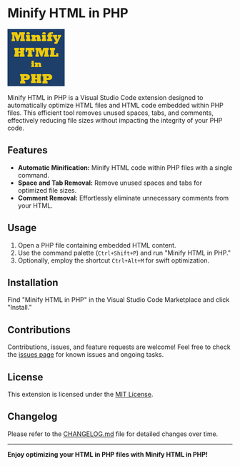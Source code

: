 # Minify HTML in PHP

![Icon](https://github.com/seemasoft/minify-html-in-php/blob/master/icon.png)

Minify HTML in PHP is a Visual Studio Code extension designed to automatically optimize HTML files and HTML code embedded within PHP files. This efficient tool removes unused spaces, tabs, and comments, effectively reducing file sizes without impacting the integrity of your PHP code.

## Features

- **Automatic Minification:** Minify HTML code within PHP files with a single command.
- **Space and Tab Removal:** Remove unused spaces and tabs for optimized file sizes.
- **Comment Removal:** Effortlessly eliminate unnecessary comments from your HTML.

## Usage

1. Open a PHP file containing embedded HTML content.
2. Use the command palette (`Ctrl+Shift+P`) and run "Minify HTML in PHP."
3. Optionally, employ the shortcut `Ctrl+Alt+M` for swift optimization.

## Installation

Find "Minify HTML in PHP" in the Visual Studio Code Marketplace and click "Install."

## Contributions

Contributions, issues, and feature requests are welcome! Feel free to check the [issues page](https://github.com/seemasoft/minify-html-in-php/issues) for known issues and ongoing tasks.

## License

This extension is licensed under the [MIT License](LICENSE).

## Changelog

Please refer to the [CHANGELOG.md](CHANGELOG.md) file for detailed changes over time.

---

**Enjoy optimizing your HTML in PHP files with Minify HTML in PHP!**
